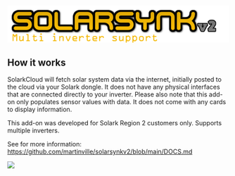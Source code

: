 ![](https://github.com/martinville/solarsynk_test/blob/main/logo.png)


## How it works
SolarkCloud will fetch solar system data via the internet, initially posted to the cloud via your Solark dongle. It does not have any physical interfaces that are connected directly to your inverter. 
Please also note that this add-on only populates sensor values with data. It does not come with any cards to display information.

This add-on was developed for Solark Region 2 customers only. Supports multiple inverters.

See for more information: https://github.com/martinville/solarsynkv2/blob/main/DOCS.md

![](https://github.com/martinville/solarsynk/blob/main/solarsynkstarted.png)
